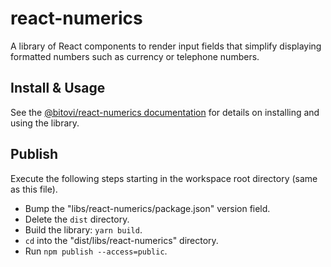 # react-numerics

A library of React components to render input fields that simplify displaying
formatted numbers such as currency or telephone numbers.

## Install & Usage

See the [@bitovi/react-numerics
documentation](https://bitovi.github.io/react-numerics/) for details on
installing and using the library.

## Publish

Execute the following steps starting in the workspace root directory (same as
this file).

- Bump the "libs/react-numerics/package.json" version field.
- Delete the `dist` directory.
- Build the library: `yarn build`.
- `cd` into the "dist/libs/react-numerics" directory.
- Run `npm publish --access=public`.
